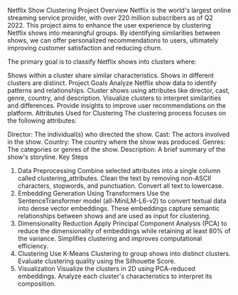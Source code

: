 Netflix Show Clustering Project
Overview
Netflix is the world's largest online streaming service provider, with over 220 million subscribers as of Q2 2022. This project aims to enhance the user experience by clustering Netflix shows into meaningful groups. By identifying similarities between shows, we can offer personalized recommendations to users, ultimately improving customer satisfaction and reducing churn.

The primary goal is to classify Netflix shows into clusters where:

Shows within a cluster share similar characteristics.
Shows in different clusters are distinct.
Project Goals
Analyze Netflix show data to identify patterns and relationships.
Cluster shows using attributes like director, cast, genre, country, and description.
Visualize clusters to interpret similarities and differences.
Provide insights to improve user recommendations on the platform.
Attributes Used for Clustering
The clustering process focuses on the following attributes:

Director: The individual(s) who directed the show.
Cast: The actors involved in the show.
Country: The country where the show was produced.
Genres: The categories or genres of the show.
Description: A brief summary of the show's storyline.
Key Steps
1. Data Preprocessing
Combine selected attributes into a single column called clustering_attributes.
Clean the text by removing non-ASCII characters, stopwords, and punctuation.
Convert all text to lowercase.
2. Embedding Generation Using Transformers
Use the SentenceTransformer model (all-MiniLM-L6-v2) to convert textual data into dense vector embeddings.
These embeddings capture semantic relationships between shows and are used as input for clustering.
3. Dimensionality Reduction
Apply Principal Component Analysis (PCA) to reduce the dimensionality of embeddings while retaining at least 80% of the variance.
Simplifies clustering and improves computational efficiency.
4. Clustering
Use K-Means Clustering to group shows into distinct clusters.
Evaluate clustering quality using the Silhouette Score.
5. Visualization
Visualize the clusters in 2D using PCA-reduced embeddings.
Analyze each cluster's characteristics to interpret its composition.
